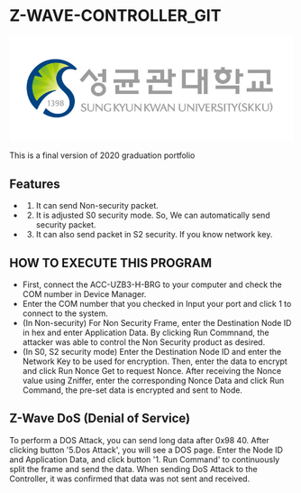 # Z-WAVE-CONTROLLER_GIT
![SKKU_LOGO](./sungkyunkwan_logo.jpg)

This is a final version of 2020 graduation portfolio

## Features

- 1. It can send Non-security packet.
- 2. It is adjusted S0 security mode. So, We can automatically send security packet.
- 3. It can also send packet in S2 security. If you know network key.

## HOW TO EXECUTE THIS PROGRAM

- First, connect the ACC-UZB3-H-BRG to your computer and check the COM number in Device Manager.
- Enter the COM number that you checked in Input your port and click 1 to connect to the system.
- (In Non-security) For Non Security Frame, enter the Destination Node ID in hex and enter Application Data. By clicking Run Commnand, the attacker was able to control the Non Security product as desired.
- (In S0, S2 security mode) Enter the Destination Node ID and enter the Network Key to be used for encryption. Then, enter the data to encrypt and click Run Nonce Get to request Nonce. After receiving the Nonce value using Zniffer, enter the corresponding Nonce Data and click Run Command, the pre-set data is encrypted and sent to Node.

## Z-Wave DoS (Denial of Service)
To perform a DOS Attack, you can send long data after 0x98 40. After clicking button '5.Dos Attack', you will see a DOS page.
Enter the Node ID and Application Data, and click button '1. Run Command' to continuously split the frame and send the data. When sending DoS Attack to the Controller, it was confirmed that data was not sent and received.

